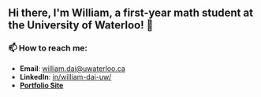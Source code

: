## Hi there, I'm William, a first-year math student at the University of Waterloo! 👋

### 📫 How to reach me:
- **Email**: william.dai@uwaterloo.ca
- **LinkedIn**: [in/william-dai-uw/](https://www.linkedin.com/in/william-dai-uw/)
- [**Portfolio Site**](https://will2dai4.github.io/)

<!--
**will2dai4/will2dai4** is a ✨ _special_ ✨ repository because its `README.md` (this file) appears on your GitHub profile.

Here are some ideas to get you started:

- 🔭 I’m currently working on ...
- 🌱 I’m currently learning ...
- 👯 I’m looking to collaborate on ...
- 🤔 I’m looking for help with ...
- 💬 Ask me about ...
- 📫 How to reach me: ...
- 😄 Pronouns: ...
- ⚡ Fun fact: ...
-->
